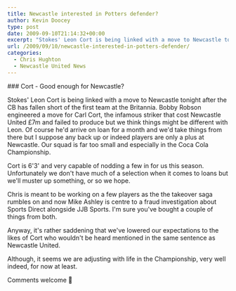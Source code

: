 ```yaml
---
title: Newcastle interested in Potters defender?
author: Kevin Doocey
type: post
date: 2009-09-10T21:14:32+00:00
excerpt: "Stokes' Leon Cort is being linked with a move to Newcastle tonight after the CB has fallen short.."
url: /2009/09/10/newcastle-interested-in-potters-defender/
categories:
  - Chris Hughton
  - Newcastle United News
---
```


### Cort - Good enough for Newcastle?

Stokes' Leon Cort is being linked with a move to Newcastle tonight after the CB has fallen short of the first team at the Britannia. Bobby Robson engineered a move for Carl Cort, the infamous striker that cost Newcastle United £7m and failed to produce but we think things might be different with Leon. Of course he'd arrive on loan for a month and we'd take  things from there but I suppose any back up or indeed players are only a plus at Newcastle. Our squad is far too small and especially in the Coca Cola Championship.

Cort is 6'3' and very capable of nodding a few in for us this season. Unfortunately we don't have much of a selection when it comes to loans but we'll muster up something, or so we hope.

Chris is meant to be working on a few players as the the takeover saga rumbles on and now Mike Ashley is centre to a fraud investigation about Sports Direct alongside JJB Sports. I'm sure you've bought a couple of things from both.

Anyway, it's rather saddening that we've lowered our expectations to the likes of Cort who wouldn't be heard mentioned in the same sentence as Newcastle United.

Although, it seems we are adjusting with life in the Championship, very well indeed, for now at least.

Comments welcome 🙂
